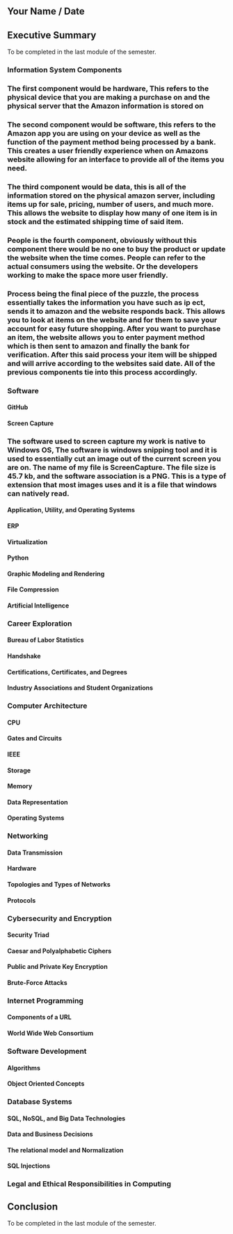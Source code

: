 ## Your Name / Date

## Executive Summary
To be completed in the last module of the semester.

### Information System Components
### The first component would be hardware, This refers to the physical device that you are making a purchase on and the physical server that the Amazon information is stored on
###  The second component would be software, this refers to the Amazon app you are using on your device as well as the function of the payment method being processed by a bank. This creates a user friendly experience when on Amazons website allowing for an interface to provide all of the items you need.
### The third component would be data, this is all of the information stored on the physical amazon server, including items up for sale, pricing, number of users, and much more. This allows the website to display how many of one item is in stock and the estimated shipping time of said item.
### People is the fourth component, obviously without this component there would be no one to buy the product or update the website when the time comes. People can refer to the actual consumers using the website. Or the developers working to make the space more user friendly.
### Process being the final piece of the puzzle, the process essentially takes the information you have such as ip ect, sends it to amazon and the website responds back. This allows you to look at items on the website and for them to save your account for easy future shopping. After you want to purchase an item, the website allows you to enter payment method which is then sent to amazon and finally the bank for verification. After this said process your item will be shipped and will arrive according to the websites said date. All of the previous components tie into this process accordingly.
### Software
#### GitHub
#### Screen Capture
### The software used to screen capture my work is native to Windows OS, The software is windows snipping tool and it is used to essentially cut an image out of the current screen you are on. The name of my file is ScreenCapture. The file size is 45.7 kb, and the software association is a PNG. This is a type of extension that most images uses and it is a file that windows can natively read. 
#### Application, Utility, and Operating Systems
#### ERP
#### Virtualization
#### Python
#### Graphic Modeling and Rendering
#### File Compression
#### Artificial Intelligence

### Career Exploration
#### Bureau of Labor Statistics
#### Handshake
#### Certifications, Certificates, and Degrees
#### Industry Associations and Student Organizations

### Computer Architecture
#### CPU
#### Gates and Circuits
#### IEEE
#### Storage
#### Memory
#### Data Representation
#### Operating Systems

### Networking
#### Data Transmission
#### Hardware
#### Topologies and Types of Networks
#### Protocols

### Cybersecurity and Encryption
#### Security Triad
#### Caesar and Polyalphabetic Ciphers
#### Public and Private Key Encryption
#### Brute-Force Attacks

### Internet Programming
#### Components of a URL
#### World Wide Web Consortium

### Software Development
#### Algorithms
#### Object Oriented Concepts

### Database Systems
#### SQL, NoSQL, and Big Data Technologies
#### Data and Business Decisions
#### The relational model and Normalization
#### SQL Injections

### Legal and Ethical Responsibilities in Computing

## Conclusion
To be completed in the last module of the semester.
